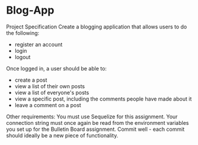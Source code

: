 # Blog-App
Project Specification
Create a blogging application that allows users to do the following:
- register an account
- login
- logout

Once logged in, a user should be able to:
- create a post
- view a list of their own posts
- view a list of everyone's posts
- view a specific post, including the comments people have made about it
- leave a comment on a post

Other requirements:
You must use Sequelize for this assignment. 
Your connection string must once again be read from the environment variables you set up for the Bulletin Board assignment.
Commit well - each commit should ideally be a new piece of functionality.
